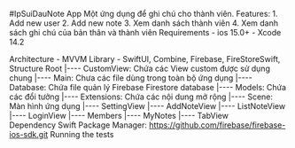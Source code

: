 #IpSuiDauNote App
Một ứng dụng để ghi chú cho thành viên.
Features:
    1. Add new user
    2. Add new note
    3. Xem danh sách thành viên
    4. Xem danh sách ghi chú của bản thân và thành viên
Requirements
    - ios 15.0+
    - Xcode 14.2

Architecture
    - MVVM
Library
    - SwiftUI, Combine, Firebase, FireStoreSwift, 
Structure
    Root 
    |---- CustomView: Chứa các View custom được sử dụng chung
    |---- Main: Chưa các file dùng trong toàn bộ ứng dụng
    |---- Database: Chứa file quản lý Firebase Firestore database
    |---- Models: Chứa các đổi tưởng
    |---- Extensions: Chứa các nội dung mở rộng
    |---- Scene: Màn hình ứng dụng
            |---- SettingView
            |---- AddNoteView
            |---- ListNoteView
            |---- LoginView
            |---- Members
            |---- MyNotes
            |---- TabView   
Dependency
    Swift Package Manager: https://github.com/firebase/firebase-ios-sdk.git
Running the tests

